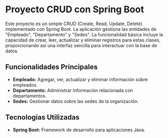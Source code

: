 # Proyecto CRUD con Spring Boot

Este proyecto es un simple CRUD (Create, Read, Update, Delete) implementado con Spring Boot. La aplicación gestiona las entidades de "Empleado", "Departamento" y "Sedes". La funcionalidad básica incluye la capacidad de crear, leer, actualizar y eliminar registros para estas clases, proporcionando así una interfaz sencilla para interactuar con la base de datos.

## Funcionalidades Principales
- **Empleado:** Agregar, ver, actualizar y eliminar información sobre empleados.
- **Departamento:** Administrar información relacionada con departamentos.
- **Sedes:** Gestionar datos sobre las sedes de la organización.

## Tecnologías Utilizadas
- **Spring Boot:** Framework de desarrollo para aplicaciones Java.
